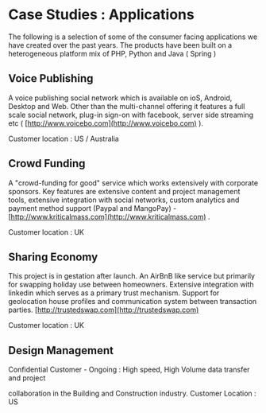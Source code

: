 # Case Studies : Applications

The following is a selection of some of the consumer facing applications we have created over the past years. The products have been built on a heterogeneous platform mix of PHP, Python and Java \( Spring \)



## Voice Publishing

A voice publishing social network which is available on ioS, Android, Desktop and Web. Other than the multi-channel offering it features a full scale social network, plug-in sign-on with facebook, server side streaming etc \( [http://www.voicebo.com](http://www.voicebo.com) \). 

Customer location : US / Australia

## Crowd Funding

A "crowd-funding for good" service which works extensively with corporate sponsors. Key features are extensive content and project management tools, extensive integration with social networks, custom analytics and payment method support \(Paypal and MangoPay\) - [http://www.kriticalmass.com](http://www.kriticalmass.com) . 

Customer location : UK

## Sharing Economy

This project is in gestation after launch. An AirBnB like service but primarily for swapping holiday use between homeowners. Extensive integration with linkedin which serves as a primary trust mechanism. Support for geolocation house profiles and communication system between transaction parties. [http://trustedswap.com](http://trustedswap.com)

Customer location : UK



## Design Management

Confidential Customer - Ongoing : High speed, High Volume data transfer and project

collaboration in the Building and Construction industry. Customer Location : US

